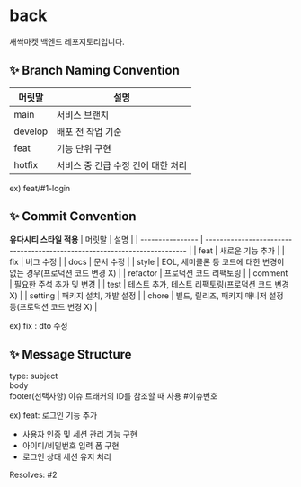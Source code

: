 # back
새싹마켓 백엔드 레포지토리입니다.

## ✨ Branch Naming Convention

| 머릿말  | 설명                              |
| ------- | ----------------------------------|
| main    | 서비스 브랜치                      |
| develop | 배포 전 작업 기준                  |
| feat | 기능 단위 구현                        |
| hotfix  | 서비스 중 긴급 수정 건에 대한 처리  |

ex) feat/#1-login

## ✨ Commit Convention
**유다시티 스타일 적용**
| 머릿말           | 설명                                                                      |
| ---------------- | ------------------------------------------------------------------------- |
| feat             | 새로운 기능 추가                                                           |
| fix              | 버그 수정                                                                  |
| docs             | 문서 수정                                                                  |
| style            | EOL, 세미콜론 등 코드에 대한 변경이 없는 경우(프로덕션 코드 변경 X)           |
| refactor         | 프로덕션 코드 리팩토링                                                      |
| comment          | 필요한 주석 추가 및 변경                                                    |
| test             | 테스트 추가, 테스트 리팩토링(프로덕션 코드 변경 X)                           |
| setting          | 패키지 설치, 개발 설정                                                      |
| chore            | 빌드, 릴리즈, 패키지 매니저 설정 등(프로덕션 코드 변경 X)                     |

ex) fix : dto 수정

## ✨ Message Structure
type: subject  
body           
footer(선택사항) 이슈 트래커의 ID를 참조할 때 사용 #이슈번호

ex)
feat: 로그인 기능 추가

- 사용자 인증 및 세션 관리 기능 구현
- 아이디/비밀번호 입력 폼 구현
- 로그인 상태 세션 유지 처리

Resolves: #2

